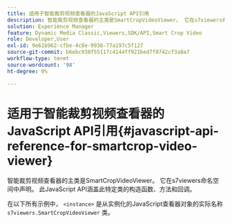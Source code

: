 ```yaml
---
title: 适用于智能裁剪视频查看器的JavaScript API引用
description: 智能裁剪视频查看器的主类是SmartCropVideoViewer。 它在s7viewers命名空间中声明。 此JavaScript API涵盖此特定类的构造函数、方法和回调。
solution: Experience Manager
feature: Dynamic Media Classic,Viewers,SDK/API,Smart Crop Video
role: Developer,User
exl-id: 9e61b962-cfbe-4c8e-9938-77a197c5f127
source-git-commit: b6ebc938f55117c4144ff921bed7f8742cf3a8a7
workflow-type: tm+mt
source-wordcount: '98'
ht-degree: 0%

---
```


# 适用于智能裁剪视频查看器的JavaScript API引用{#javascript-api-reference-for-smartcrop-video-viewer}

智能裁剪视频查看器的主类是SmartCropVideoViewer。 它在s7viewers命名空间中声明。 此JavaScript API涵盖此特定类的构造函数、方法和回调。

在以下所有示例中， `<instance>` 是从实例化的JavaScript查看器对象的实际名称 `s7viewers.SmartCropVideoViewer` 类。
